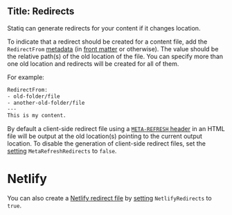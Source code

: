 Title: Redirects
---
Statiq can generate redirects for your content if it changes location.

To indicate that a redirect should be created for a content file, add the `RedirectFrom` [metadata](xref:web-metadata) (in [front matter](xref:web-front-matter) or otherwise). The value should be the relative path(s) of the old location of the file. You can specify more than one old location and redirects will be created for all of them.

For example:

```txt
RedirectFrom:
- old-folder/file
- another-old-folder/file
---
This is my content.
```

By default a client-side redirect file using a [`META-REFRESH` header](https://en.wikipedia.org/wiki/Meta_refresh) in an HTML file will be output at the old location(s) pointing to the current output location. To disable the generation of client-side redirect files, set the [setting](xref:web-settings) `MetaRefreshRedirects` to `false`.

# Netlify

You can also create a [Netlify redirect file](https://docs.netlify.com/routing/redirects/#syntax-for-the-redirects-file) by [setting](xref:web-settings) `NetlifyRedirects` to `true`.
